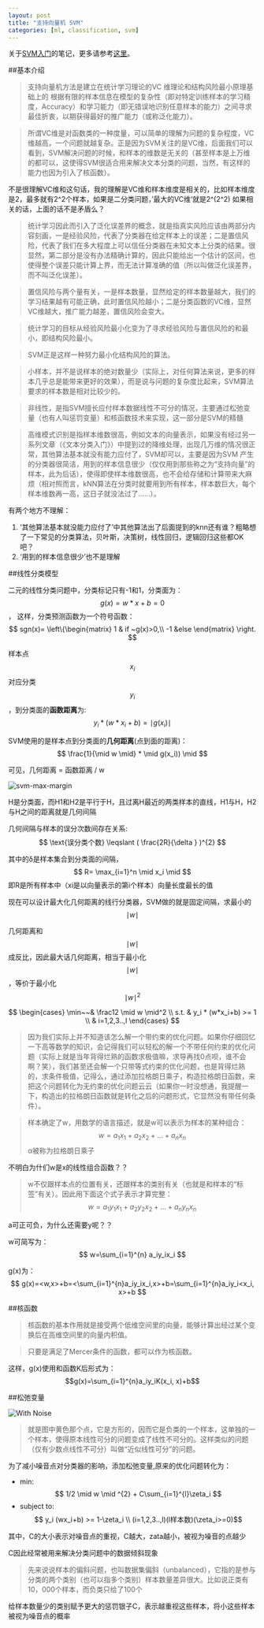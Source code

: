 ```yaml
---
layout: post
title: "支持向量机 SVM"
categories: [ml, classification, svm]
---
```


关于[SVM入门](http://www.blogjava.net/zhenandaci/archive/2009/02/13/254519.html)的笔记，更多请参考[这里](/posts/classification/)。

##基本介绍

>支持向量机方法是建立在统计学习理论的VC 维理论和结构风险最小原理基础上的
>根据有限的样本信息在模型的复杂性（即对特定训练样本的学习精度，Accuracy）和学习能力（即无错误地识别任意样本的能力）之间寻求最佳折衷，以期获得最好的推广能力（或称泛化能力）。

>所谓VC维是对函数类的一种度量，可以简单的理解为问题的复杂程度，VC维越高，一个问题就越复杂。正是因为SVM关注的是VC维，后面我们可以看到，SVM解决问题的时候，和样本的维数是无关的（甚至样本是上万维的都可以，这使得SVM很适合用来解决文本分类的问题，当然，有这样的能力也因为引入了核函数）。

不是很理解VC维和这句话，我的理解是VC维和样本维度是相关的，比如样本维度是2，最多就有2^2个样本，如果是二分类问题，’最大的VC维‘就是2^(2^2)
如果相关的话，上面的话不是矛盾么？


>统计学习因此而引入了泛化误差界的概念，就是指真实风险应该由两部分内容刻画，一是经验风险，代表了分类器在给定样本上的误差；二是置信风险，代表了我们在多大程度上可以信任分类器在未知文本上分类的结果。很显然，第二部分是没有办法精确计算的，因此只能给出一个估计的区间，也使得整个误差只能计算上界，而无法计算准确的值（所以叫做泛化误差界，而不叫泛化误差）。

>置信风险与两个量有关，一是样本数量，显然给定的样本数量越大，我们的学习结果越有可能正确，此时置信风险越小；二是分类函数的VC维，显然VC维越大，推广能力越差，置信风险会变大。

>统计学习的目标从经验风险最小化变为了寻求经验风险与置信风险的和最小，即结构风险最小。

>SVM正是这样一种努力最小化结构风险的算法。

>小样本，并不是说样本的绝对数量少（实际上，对任何算法来说，更多的样本几乎总是能带来更好的效果），而是说与问题的复杂度比起来，SVM算法要求的样本数是相对比较少的。

>非线性，是指SVM擅长应付样本数据线性不可分的情况，主要通过松弛变量（也有人叫惩罚变量）和核函数技术来实现，这一部分是SVM的精髓

>高维模式识别是指样本维数很高，例如文本的向量表示，如果没有经过另一系列文章（《文本分类入门》）中提到过的降维处理，出现几万维的情况很正常，其他算法基本就没有能力应付了，SVM却可以，主要是因为SVM 产生的分类器很简洁，用到的样本信息很少（仅仅用到那些称之为“支持向量”的样本，此为后话），使得即使样本维数很高，也不会给存储和计算带来大麻烦（相对照而言，kNN算法在分类时就要用到所有样本，样本数巨大，每个样本维数再一高，这日子就没法过了……）。

有两个地方不理解：

1. ‘其他算法基本就没能力应付了’中其他算法出了后面提到的knn还有谁？粗略想了一下常见的分类算法，贝叶斯，决策树，线性回归，逻辑回归这些都OK吧？
2. ‘用到的样本信息很少’也不是理解

##线性分类模型

二元的线性分类问题中，分类标记只有-1和1，分类面为：$$ g(x) = w * x + b = 0 $$， 这样，分类预测函数为一个符号函数：
$$
sgn(x)=
\left\{\begin{matrix}
1 & if ~g(x)>0,\\ 
-1 &else 
\end{matrix} \right.
$$

样本点$$x_i$$ 对应分类 $$y_i$$ ，到分类面的**函数距离**为: $$ y_i * (w * x_i + b) =  \mid  g(x_i) \mid $$

SVM使用的是样本点到分类面的**几何距离**(点到面的距离)：$$ \frac{1}{\mid w \mid} * \mid g(x_i)) \mid $$

可见，几何距离 = 函数距离 / w

![svm-max-margin](/image/svm-max-margin.png "SVM支持向量最大集合间距")

H是分类面，而H1和H2是平行于H，且过离H最近的两类样本的直线，H1与H，H2与H之间的距离就是几何间隔

几何间隔与样本的误分次数间存在关系: $$ \text{误分类个数} \leqslant  ( \frac{2R}{\delta } )^{2} $$

其中的δ是样本集合到分类面的间隔，$$ R= \max_{i=1}^n \mid x_i \mid $$ 即R是所有样本中（xi是以向量表示的第i个样本）向量长度最长的值

现在可以设计最大化几何距离的线行分类器，SVM做的就是固定间隔，求最小的$$\mid w \mid $$

几何距离和$$\mid w \mid$$成反比，因此最大话几何距离，相当于最小化$$\mid w \mid$$，等价于最小化$$\mid w \mid ^{2}$$

$$
\begin{cases}
\min~~&  \frac12 \mid w \mid^2 \\
s.t.  &  y_i * (w*x_i+b) >= 1 \\
      &  i=1,2,3..,l
\end{cases}
$$

>因为我们实际上并不知道该怎么解一个带约束的优化问题。如果你仔细回忆一下高等数学的知识，会记得我们可以轻松的解一个不带任何约束的优化问题（实际上就是当年背得烂熟的函数求极值嘛，求导再找0点呗，谁不会啊？笑），我们甚至还会解一个只带等式约束的优化问题，也是背得烂熟的，求条件极值，记得么，通过添加拉格朗日乘子，构造拉格朗日函数，来把这个问题转化为无约束的优化问题云云（如果你一时没想通，我提醒一下，构造出的拉格朗日函数就是转化之后的问题形式，它显然没有带任何条件）。

>样本确定了w，用数学的语言描述，就是w可以表示为样本的某种组合：$$w = a_1x_1 + a_2x_2 +...+ a_nx_n$$
>α被称为拉格朗日乘子

不明白为什们w是x的线性组合函数？？

>w不仅跟样本点的位置有关，还跟样本的类别有关（也就是和样本的“标签”有关）。因此用下面这个式子表示才算完整：$$w=a_1y_1x_1 + a_2y_2x_2 +...+ a_ny_nx_n$$

a可正可负，为什么还需要y呢？？

w可简写为：$$ w=\sum_{i=1}^{n} a_iy_ix_i $$

g(x)为： $$ g(x)=<w,x>+b=<\sum_{i=1}^{n}a_iy_ix_i,x>+b=\sum_{i=1}^{n}a_iy_i<x_i, x>+b $$

##核函数
>核函数的基本作用就是接受两个低维空间里的向量，能够计算出经过某个变换后在高维空间里的向量内积值。

>只要是满足了Mercer条件的函数，都可以作为核函数。

这样，g(x)使用和函数K后形式为：$$g(x)=\sum_{i=1}^{n}a_iy_iK(x_i, x)+b$$

##松弛变量

![With Noise](/image/svm-with-noise.png)

>就是图中黄色那个点，它是方形的，因而它是负类的一个样本，这单独的一个样本，使得原本线性可分的问题变成了线性不可分的。这样类似的问题（仅有少数点线性不可分）叫做“近似线性可分”的问题。

为了减小噪音点对分类器的影响，添加松弛变量,原来的优化问题转化为：

  * min:        $$ 1/2 \mid w \mid ^{2} + C\sum_{i=1}^{l}\zeta_i $$  
  * subject to: $$ y_i (wx_i+b) >= 1-\zeta_i \\ (i=1,2,3..,l)(l样本数)(\zeta_i>=0)$$

其中，C的大小表示对噪音点的重视，C越大，zata越小，被视为噪音的点越少

C因此经常被用来解决分类问题中的数据倾斜现象

>先来说说样本的偏斜问题，也叫数据集偏斜（unbalanced），它指的是参与分类的两个类别（也可以指多个类别）样本数量差异很大。比如说正类有10，000个样本，而负类只给了100个

给样本数量少的类别赋予更大的惩罚银子C，表示越重视这些样本，将小这些样本被视为噪音点的概率
